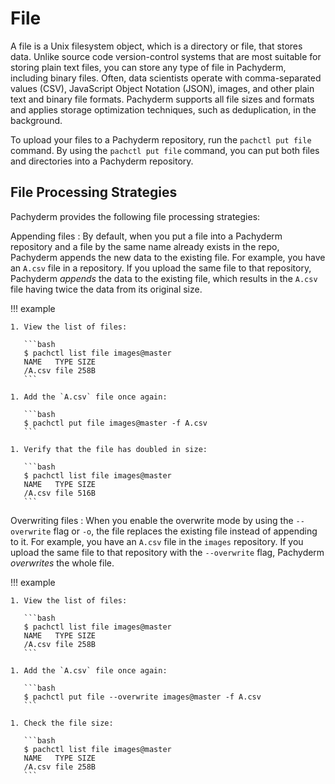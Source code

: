 # File

A file is a Unix filesystem object, which is a directory or
file, that stores data. Unlike source code
version-control systems that are most suitable for storing plain text
files, you can store any type of file in Pachyderm, including
binary files. Often, data scientists operate with
comma-separated values (CSV), JavaScript Object Notation (JSON),
images, and other plain text and binary file
formats. Pachyderm supports all file sizes and formats and applies
storage optimization techniques, such as deduplication, in the
background.

To upload your files to a Pachyderm repository, run the
`pachctl put file` command. By using the `pachctl put file`
command, you can put both files and directories into a Pachyderm repository.

## File Processing Strategies

Pachyderm provides the following file processing strategies:

Appending files
:   By default, when you put a file into a Pachyderm repository and a
    file by the same name already exists in the repo, Pachyderm appends
    the new data to the existing file.
    For example, you have an `A.csv` file in a repository. If you upload the
    same file to that repository, Pachyderm *appends* the data to the existing
    file, which results in the `A.csv` file having twice the data from its
    original size.

!!! example

    1. View the list of files:

       ```bash
       $ pachctl list file images@master
       NAME   TYPE SIZE
       /A.csv file 258B
       ```

    1. Add the `A.csv` file once again:

       ```bash
       $ pachctl put file images@master -f A.csv
       ```

    1. Verify that the file has doubled in size:

       ```bash
       $ pachctl list file images@master
       NAME   TYPE SIZE
       /A.csv file 516B
       ```

Overwriting files
:   When you enable the overwrite mode by using the `--overwrite`
    flag or `-o`, the file replaces the existing file instead of appending to
    it. For example, you have an `A.csv` file in the `images` repository.
    If you upload the same file to that repository with the
    `--overwrite` flag, Pachyderm *overwrites* the whole file.

!!! example

    1. View the list of files:

       ```bash
       $ pachctl list file images@master
       NAME   TYPE SIZE
       /A.csv file 258B
       ```

    1. Add the `A.csv` file once again:

       ```bash
       $ pachctl put file --overwrite images@master -f A.csv
       ```

    1. Check the file size:

       ```bash
       $ pachctl list file images@master
       NAME   TYPE SIZE
       /A.csv file 258B
       ```
